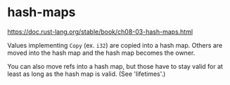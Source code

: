 # hash-maps
https://doc.rust-lang.org/stable/book/ch08-03-hash-maps.html

Values implementing `Copy` (ex. `i32`) are copied into a hash map. Others are moved into the hash map and the hash map becomes 
the owner.

You can also move refs into a hash map, but those have to stay valid for at least as long as the hash map is valid. (See 'lifetimes'.)
